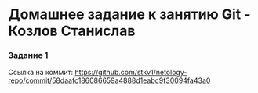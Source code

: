 # Домашнее задание к занятию Git - Козлов Станислав

### Задание 1
Ссылка на коммит:
https://github.com/stkv1/netology-repo/commit/58daafc186086659a4888d1eabc9f30094fa43a0


